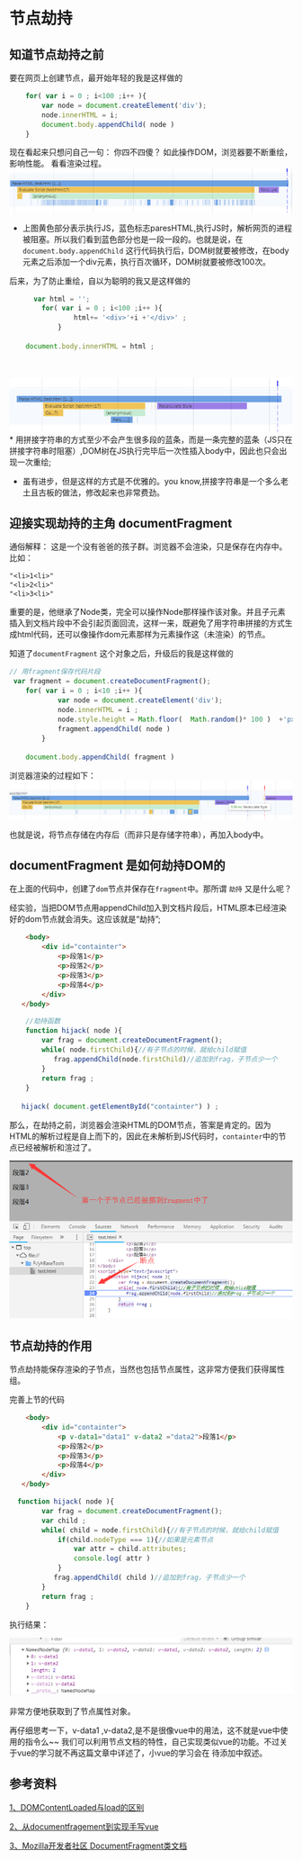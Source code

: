 # 节点劫持

## 知道节点劫持之前

要在网页上创建节点，最开始年轻的我是这样做的

```js
    for( var i = 0 ; i<100 ;i++ ){
        var node = document.createElement('div'); 
        node.innerHTML = i;
        document.body.appendChild( node )
    }
```

现在看起来只想问自己一句： 你四不四傻？ 如此操作DOM，浏览器要不断重绘，影响性能。
看看渲染过程。
  <img  src="./image/jiechi/1.png">
  * 上图黄色部分表示执行JS，蓝色标志paresHTML,执行JS时，解析网页的进程被阻塞。所以我们看到蓝色部分也是一段一段的。也就是说，在 `document.body.appendChild` 这行代码执行后，DOM树就要被修改，在body元素之后添加一个div元素，执行百次循环，DOM树就要被修改100次。
  

后来，为了防止重绘，自以为聪明的我又是这样做的

```js
      var html = '';
        for( var i = 0 ; i<100 ;i++ ){
                html+= '<div>'+i +'</div>' ;
            }

    document.body.innerHTML = html ;

 
```
 <img  src="./image/jiechi/2.png">
* 用拼接字符串的方式至少不会产生很多段的蓝条，而是一条完整的蓝条（JS只在拼接字符串时阻塞）,DOM树在JS执行完毕后一次性插入body中，因此也只会出现一次重绘;

* 虽有进步，但是这样的方式是不优雅的。you know,拼接字符串是一个多么老土且古板的做法，修改起来也非常费劲。


## 迎接实现劫持的主角 documentFragment

通俗解释： 这是一个没有爸爸的孩子群。浏览器不会渲染，只是保存在内存中。
比如：

    "<li>1<li>"
    "<li>2<li>"
    "<li>3<li>"


重要的是，他继承了Node类，完全可以操作Node那样操作该对象。并且子元素插入到文档片段中不会引起页面回流，这样一来，既避免了用字符串拼接的方式生成html代码，还可以像操作dom元素那样为元素操作这（未渲染）的节点。

知道了`documentFragment` 这个对象之后，升级后的我是这样做的

```js
// 用fragment保存代码片段
 var fragment = document.createDocumentFragment();
    for( var i = 0 ; i<10 ;i++ ){
            var node = document.createElement('div');
            node.innerHTML = i ;
            node.style.height = Math.floor(  Math.random()* 100 )  +'px'; //随机生成高度
            fragment.appendChild( node )
        }
 
    document.body.appendChild( fragment )

```
浏览器渲染的过程如下：
 <img  src="./image/jiechi/3.png">

也就是说，将节点存储在内存后（而非只是存储字符串），再加入body中。


## documentFragment 是如何劫持DOM的
在上面的代码中，创建了`dom`节点并保存在`fragment`中。那所谓 `劫持` 又是什么呢？

经实验，当把DOM节点用appendChild加入到文档片段后，HTML原本已经渲染好的dom节点就会消失。这应该就是“劫持”;

```html
    <body>
        <div id="containter">
            <p>段落1</p>
            <p>段落2</p>
            <p>段落3</p>
            <p>段落4</p>
        </div>
   </body>
```
```js
    //劫持函数
    function hijack( node ){
        var frag = document.createDocumentFragment();
        while( node.firstChild){//有子节点的时候，就给child赋值
           frag.appendChild(node.firstChild)//追加到frag，子节点少一个
        }
        return frag ;
    }

   hijack( document.getElementById("containter") ) ;

```

那么，在劫持之前，浏览器会渲染HTML的DOM节点，答案是肯定的。因为HTML的解析过程是自上而下的，因此在未解析到JS代码时，`containter`中的节点已经被解析和渲过了。

 <img  src="./image/jiechi/4.png">


## 节点劫持的作用

节点劫持能保存渲染的子节点，当然也包括节点属性，这非常方便我们获得属性组。

完善上节的代码


```html
    <body>
        <div id="containter">
            <p v-data1="data1" v-data2 ="data2">段落1</p>
            <p>段落2</p>
            <p>段落3</p>
            <p>段落4</p>
        </div>
   </body>
```

```js
  function hijack( node ){
        var frag = document.createDocumentFragment();
        var child ; 
        while( child = node.firstChild){//有子节点的时候，就给child赋值
            if(child.nodeType === 1){//如果是元素节点
                var attr = child.attributes;
                console.log( attr )
            }
           frag.appendChild( child )//追加到frag，子节点少一个
        }
        return frag ;
    }

```

执行结果：

 <img  src="./image/jiechi/5.png">


非常方便地获取到了节点属性对象。

再仔细思考一下，v-data1 ,v-data2,是不是很像vue中的用法，这不就是vue中使用的指令么~~ 我们可以利用节点文档的特性，自己实现类似vue的功能。不过关于vue的学习就不再这篇文章中详述了，小vue的学习会在
<a>待添加</a>中叙述。






## 参考资料
<a  href="https://www.cnblogs.com/caizhenbo/p/6679478.html">1、DOMContentLoaded与load的区别</a>

<a  href="https://www.jianshu.com/p/e8a356da8db9">2、从documentfragement到实现手写vue</a>

<a  href="https://developer.mozilla.org/zh-CN/docs/Web/API/DocumentFragment">3、Mozilla开发者社区 DocumentFragment类文档</a>

